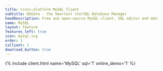 ```yaml
---
title: Cross-platform MySQL Client
subtitle: DbGate - the Smartest (no)SQL Database Manager
headDescription: Free and open-source MySQL client, SQL editor and database manager. Desktop app in Linux, Windows, MacOS and web app in Docker.
name: MySQL
layout: feature
features_left: true
icon: mysql.svg
order: 1
isClient: 1
download_button: true
---
```


{% include client.html name='MySQL' sql='1' online_demo='1' %}
